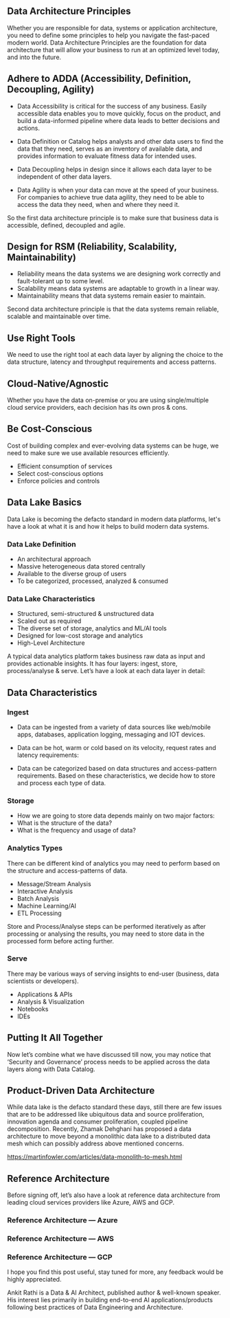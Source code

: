## Data Architecture Principles

Whether you are responsible for data, systems or application architecture, you need to define some principles to help you navigate the fast-paced modern world. Data Architecture Principles are the foundation for data architecture that will allow your business to run at an optimized level today, and into the future.

## Adhere to ADDA (Accessibility, Definition, Decoupling, Agility)

- Data Accessibility is critical for the success of any business. Easily accessible data enables you to move quickly, focus on the product, and build a data-informed pipeline where data leads to better decisions and actions.

- Data Definition or Catalog helps analysts and other data users to find the data that they need, serves as an inventory of available data, and provides information to evaluate fitness data for intended uses.

- Data Decoupling helps in design since it allows each data layer to be independent of other data layers.

- Data Agility is when your data can move at the speed of your business. For companies to achieve true data agility, they need to be able to access the data they need, when and where they need it.

So the first data architecture principle is to make sure that business data is accessible, defined, decoupled and agile.

## Design for RSM (Reliability, Scalability, Maintainability)

- Reliability means the data systems we are designing work correctly and fault-tolerant up to some level.
- Scalability means data systems are adaptable to growth in a linear way.
- Maintainability means that data systems remain easier to maintain.

Second data architecture principle is that the data systems remain reliable, scalable and maintainable over time.

## Use Right Tools

We need to use the right tool at each data layer by aligning the choice to the data structure, latency and throughput requirements and access patterns.

## Cloud-Native/Agnostic

Whether you have the data on-premise or you are using single/multiple cloud service providers, each decision has its own pros & cons.

## Be Cost-Conscious
Cost of building complex and ever-evolving data systems can be huge, we need to make sure we use available resources efficiently.
- Efficient consumption of services
- Select cost-conscious options
- Enforce policies and controls

## Data Lake Basics
Data Lake is becoming the defacto standard in modern data platforms, let's have a look at what it is and how it helps to build modern data systems.

### Data Lake Definition
- An architectural approach
- Massive heterogeneous data stored centrally
- Available to the diverse group of users
- To be categorized, processed, analyzed & consumed

### Data Lake Characteristics
- Structured, semi-structured & unstructured data
- Scaled out as required
- The diverse set of storage, analytics and ML/AI tools
- Designed for low-cost storage and analytics
- High-Level Architecture

A typical data analytics platform takes business raw data as input and provides actionable insights. It has four layers: ingest, store, process/analyse & serve.
Let’s have a look at each data layer in detail:

## Data Characteristics

### Ingest
- Data can be ingested from a variety of data sources like web/mobile apps, databases, application logging, messaging and IOT devices.

- Data can be hot, warm or cold based on its velocity, request rates and latency requirements:

- Data can be categorized based on data structures and access-pattern requirements. Based on these characteristics, we decide how to store and process each type of data.

### Storage
- How we are going to store data depends mainly on two major factors:
- What is the structure of the data?
- What is the frequency and usage of data?

### Analytics Types
There can be different kind of analytics you may need to perform based on the structure and access-patterns of data.
- Message/Stream Analysis
- Interactive Analysis
- Batch Analysis
- Machine Learning/AI
- ETL Processing

Store and Process/Analyse steps can be performed iteratively as after processing or analysing the results, you may need to store data in the processed form before acting further.

### Serve
There may be various ways of serving insights to end-user (business, data scientists or developers).
- Applications & APIs
- Analysis & Visualization
- Notebooks
- IDEs

## Putting It All Together
Now let’s combine what we have discussed till now, you may notice that ‘Security and Governance’ process needs to be applied across the data layers along with Data Catalog.

## Product-Driven Data Architecture
While data lake is the defacto standard these days, still there are few issues that are to be addressed like ubiquitous data and source proliferation, innovation agenda and consumer proliferation, coupled pipeline decomposition.
Recently, Zhamak Dehghani has proposed a data architecture to move beyond a monolithic data lake to a distributed data mesh which can possibly address above mentioned concerns.

https://martinfowler.com/articles/data-monolith-to-mesh.html

## Reference Architecture
Before signing off, let’s also have a look at reference data architecture from leading cloud services providers like Azure, AWS and GCP.

### Reference Architecture — Azure

### Reference Architecture — AWS

### Reference Architecture — GCP

I hope you find this post useful, stay tuned for more, any feedback would be highly appreciated.

Ankit Rathi is a Data & AI Architect, published author & well-known speaker. His interest lies primarily in building end-to-end AI applications/products following best practices of Data Engineering and Architecture.
